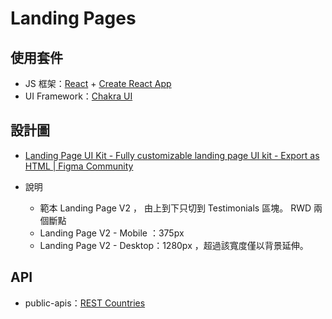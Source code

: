# Landing Pages

## 使用套件

- JS 框架：[React](https://react.dev/) + [Create React App](https://create-react-app.dev/)
- UI Framework：[Chakra UI ](https://chakra-ui.com/)

## 設計圖

- [Landing Page UI Kit - Fully customizable landing page UI kit - Export as HTML | Figma Community](https://www.figma.com/community/file/1207275552106101233)

- 說明

  - 範本 Landing Page V2 ， 由上到下只切到 Testimonials 區塊。
    RWD 兩個斷點
  - Landing Page V2 - Mobile ：375px
  - Landing Page V2 - Desktop：1280px ，超過該寬度僅以背景延伸。

## API

- public-apis：[REST Countries](https://restcountries.com/)
